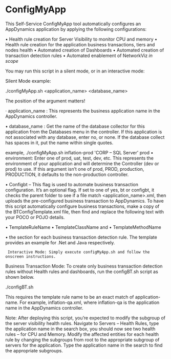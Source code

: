 # ConfigMyApp
 
This Self-Service ConfigMyApp tool automatically configures an AppDynamics application by applying the following configurations: 

•	Health rule creation for Server Visibility to monitor CPU and memory
•	Health rule creation for the application business transactions, tiers and nodes health 
•	Automated creation of Dashboards 
•	Automated creation of transaction detection rules
•	Automated enablement of NetworkViz *in scope*

You may run this script in a silent mode, or in an interactive mode: 

Silent Mode example: 

 ./configMyApp.sh <application_name> <database_name> <environment> <configbt>

The position of the argument matters!

·     application_name : This represents the business application name in the AppDynamics controller. 

•	database_name : Get the name of the database collector for this application from the Databases menu in the controller. If this application is not associated with any database, enter no, or none. If the database collect has spaces in it, put the name within single quotes. 
 
example, ./configMyApp.sh inflation-prod 'CORP – SQL Server' prod
•	environment: Enter one of prod, uat, test, dev, etc. This represents the environment of your application and will determine the Controller (dev or prod) to use. If this argument isn’t one of prod, PROD, production, PRODUCTION, it defaults to the non-production controller. 
 
•	Configbt – This flag is used to automate business transaction configuration. It’s an optional flag. If set to one of yes, bt or configbt, it checks the parent folder to see if a file match <application_name>.xml, then uploads the pre-configured business transaction to AppDynamics. To have this script automatically configure business transactions, make a copy of the BTConfigTemplate.xml file, then find and replace the following text with your POCO or POJO details.  

•	TemplateRuleName
•	TemplateClassName and 
•	TemplateMethodName

•	the <rule> section for each business transaction detection rule. The template provides an example for .Net and Java respectively. 
 
 
     Interactive Mode: Simply execute configMyApp.sh and follow the onscreen instructions. 

Business Transaction Mode: To create only business transaction detection rules without Health rules and dashboards, run the configBT.sh script as shown below. 

./configBT.sh <application-name>

This requires the template rule name to be an exact match of application-name. For example, inflation-qa.xml, where inflation-qa is the application name in the AppDynamics controller. 

      
Note: After deploying this script, you’re expected to modify the subgroup of the server visibility health rules.  Navigate to Servers – Health Rules, type the application name in the search box, you should now see two health rules – for CPU and Memory. Modify the affected entities for each health rule by changing the subgroups from root to the appropriate subgroup of servers for the application. Type the application name in the search to find the appropriate subgroups. 

